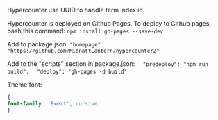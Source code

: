 Hypercounter use UUID to handle term index id.

Hypercounter is deployed on Github Pages. To deploy to Github pages, bash this command:
`npm install gh-pages --save-dev`

Add to package.json:
`"homepage": "https://github.com/MidnattLantern/hypercounter2"`

Add to the "scripts" section in package.json:
`  "predeploy": "npm run build",`
`  "deploy": "gh-pages -d build"`

Theme font:
```css
{
font-family: 'Ewert', cursive;
}
```